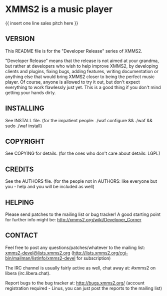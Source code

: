 XMMS2 is a music player
=======================

{{ insert one line sales pitch here }}


VERSION
-------

This README file is for the "Developer Release" series of XMMS2.

"Developer Release" means that the release is not aimed at your grandma, but
rather at developers who wish to help improve XMMS2, by developing clients and
plugins, fixing bugs, adding features, writing documentation or anything else
that would bring XMMS2 closer to being the perfect music player. Of course,
anyone is allowed to try it out, but don't expect everything to work flawlessly
just yet. This is a good thing if you don't mind getting your hands dirty.


INSTALLING
----------

See INSTALL file.
(for the impatient people: ./waf configure && ./waf && sudo ./waf install)


COPYRIGHT
---------

See COPYING for details.
(for the ones who don't care about details: LGPL)

CREDITS
-------

See the AUTHORS file.
(for the people not in AUTHORS: like everyone but you - help and you will be
included as well)


HELPING
-------

Please send patches to the mailing list or bug tracker! A good starting point
for further info might be: http://xmms2.org/wiki/Developer_Corner


CONTACT
-------

Feel free to post any questions/patches/whatever to the mailing list:
xmms2-devel@lists.xmms2.org
(http://lists.xmms2.org/cgi-bin/mailman/listinfo/xmms2-devel for subscription)

The IRC channel is usually fairly active as well, chat away at: #xmms2 on
libera (irc.libera.chat).

Report bugs to the bug tracker at: http://bugs.xmms2.org/ (account registration
required - Linus, you can just post the reports to the mailing list)
